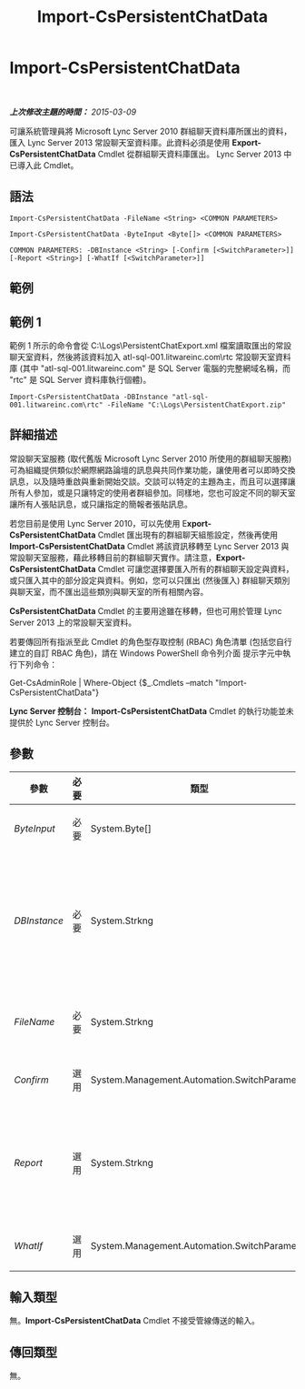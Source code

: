 ﻿---
title: Import-CsPersistentChatData
TOCTitle: Import-CsPersistentChatData
ms:assetid: 17151a25-5dea-498a-93d5-fed3da7d3fa5
ms:mtpsurl: https://technet.microsoft.com/zh-tw/library/JJ204709(v=OCS.15)
ms:contentKeyID: 49290210
ms.date: 08/10/2015
mtps_version: v=OCS.15
ms.translationtype: HT
---

# Import-CsPersistentChatData

 

_**上次修改主題的時間：** 2015-03-09_

可讓系統管理員將 Microsoft Lync Server 2010 群組聊天資料庫所匯出的資料，匯入 Lync Server 2013 常設聊天室資料庫。此資料必須是使用 **Export-CsPersistentChatData** Cmdlet 從群組聊天資料庫匯出。 Lync Server 2013 中已導入此 Cmdlet。

## 語法

    Import-CsPersistentChatData -FileName <String> <COMMON PARAMETERS>

    Import-CsPersistentChatData -ByteInput <Byte[]> <COMMON PARAMETERS>

    COMMON PARAMETERS: -DBInstance <String> [-Confirm [<SwitchParameter>]] [-Report <String>] [-WhatIf [<SwitchParameter>]]

## 範例

## 範例 1

範例 1 所示的命令會從 C:\\Logs\\PersistentChatExport.xml 檔案讀取匯出的常設聊天室資料，然後將該資料加入 atl-sql-001.litwareinc.com\\rtc 常設聊天室資料庫 (其中 "atl-sql-001.litwareinc.com" 是 SQL Server 電腦的完整網域名稱，而 "rtc" 是 SQL Server 資料庫執行個體)。

    Import-CsPersistentChatData -DBInstance "atl-sql-001.litwareinc.com\rtc" -FileName "C:\Logs\PersistentChatExport.zip"

## 詳細描述

常設聊天室服務 (取代舊版 Microsoft Lync Server 2010 所使用的群組聊天服務) 可為組織提供類似於網際網路論壇的訊息與共同作業功能，讓使用者可以即時交換訊息，以及隨時重啟與重新開始交談。交談可以特定的主題為主，而且可以選擇讓所有人參加，或是只讓特定的使用者群組參加。同樣地，您也可設定不同的聊天室讓所有人張貼訊息，或只讓指定的簡報者張貼訊息。

若您目前是使用 Lync Server 2010，可以先使用 E**xport-CsPersistentChatData** Cmdlet 匯出現有的群組聊天組態設定，然後再使用 **Import-CsPersistentChatData** Cmdlet 將該資訊移轉至 Lync Server 2013 與常設聊天室服務，藉此移轉目前的群組聊天實作。請注意，**Export-CsPersistentChatData** Cmdlet 可讓您選擇要匯入所有的群組聊天設定與資料，或只匯入其中的部分設定與資料。例如，您可以只匯出 (然後匯入) 群組聊天類別與聊天室，而不匯出這些類別與聊天室的所有相關內容。

**CsPersistentChatData** Cmdlet 的主要用途雖在移轉，但也可用於管理 Lync Server 2013 上的常設聊天室資料。

若要傳回所有指派至此 Cmdlet 的角色型存取控制 (RBAC) 角色清單 (包括您自行建立的自訂 RBAC 角色)，請在 Windows PowerShell 命令列介面 提示字元中執行下列命令：

Get-CsAdminRole | Where-Object {$\_.Cmdlets –match "Import-CsPersistentChatData"}

**Lync Server 控制台：** **Import-CsPersistentChatData** Cmdlet 的執行功能並未提供於 Lync Server 控制台。

## 參數


<table>
<colgroup>
<col style="width: 25%" />
<col style="width: 25%" />
<col style="width: 25%" />
<col style="width: 25%" />
</colgroup>
<thead>
<tr class="header">
<th>參數</th>
<th>必要</th>
<th>類型</th>
<th>說明</th>
</tr>
</thead>
<tbody>
<tr class="odd">
<td><p><em>ByteInput</em></p></td>
<td><p>必要</p></td>
<td><p>System.Byte[]</p></td>
<td><p>指定此參數時，資料會匯入成位元組陣列，而不是 XML 檔案。</p></td>
</tr>
<tr class="even">
<td><p><em>DBInstance</em></p></td>
<td><p>必要</p></td>
<td><p>System.Strkng</p></td>
<td><p>Lync Server 2013 常設聊天室資料庫所在之 SQL Server 執行個體的完整網域名稱及名稱。例如，下列語法會指定在伺服器 atl-sql-001.litwareinc.com 之 RTC 資料庫執行個體中所找到的資料庫：</p>
<p>-DBInstance &quot;atl-sql-001.litwareinc.com\rtc&quot;</p></td>
</tr>
<tr class="odd">
<td><p><em>FileName</em></p></td>
<td><p>必要</p></td>
<td><p>System.Strkng</p></td>
<td><p>所匯入之 XML 檔案的完整路徑。</p>
<p>-FileName &quot;C:\Logs\PersistentChatExport.xml&quot;</p></td>
</tr>
<tr class="even">
<td><p><em>Confirm</em></p></td>
<td><p>選用</p></td>
<td><p>System.Management.Automation.SwitchParameter</p></td>
<td><p>在執行命令前先提示確認。</p></td>
</tr>
<tr class="odd">
<td><p><em>Report</em></p></td>
<td><p>選用</p></td>
<td><p>System.Strkng</p></td>
<td><p>可讓您指定在 Cmdlet 執行時所建立記錄檔的檔案路徑。例如：</p>
<p>-Report &quot;C:\Logs\PersistentChatExport.html&quot;</p>
<p>執行此 Cmdlet 時，若此檔案已存在，便會加以覆寫。</p></td>
</tr>
<tr class="even">
<td><p><em>WhatIf</em></p></td>
<td><p>選用</p></td>
<td><p>System.Management.Automation.SwitchParameter</p></td>
<td><p>說明執行命令時若不實際執行命令的後果。</p></td>
</tr>
</tbody>
</table>


## 輸入類型

無。**Import-CsPersistentChatData** Cmdlet 不接受管線傳送的輸入。

## 傳回類型

無。

